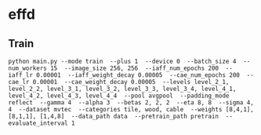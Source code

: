 # effd
## Train
`python main.py --mode train 
--plus 1 
--device 0 
--batch_size 4 
--num_workers 15 
--image_size 256, 256 
--iaff_num_epochs 200 
--iaff_lr 0.00001 
--iaff_weight_decay 0.00005 
--cae_num_epochs 200 
--cae_lr 0.00001 
--cae_weight_decay 0.00005 
--levels level_2_1, level_2_2, level_3_1, level_3_2, level_3_3, level_3_4, level_4_1, level_4_2, level_4_3, level_4_4 
--pool avgpool 
--padding_mode reflect 
--gamma 4 
--alpha 3 
--betas 2, 2, 2 
--eta 8, 8 
--sigma 4, 4 
--dataset mvtec 
--categories tile, wood, cable 
--weights [8,4,1], [8,1,1], [1,4,8] 
--data_path data 
--pretrain_path pretrain 
--evaluate_interval 1`
